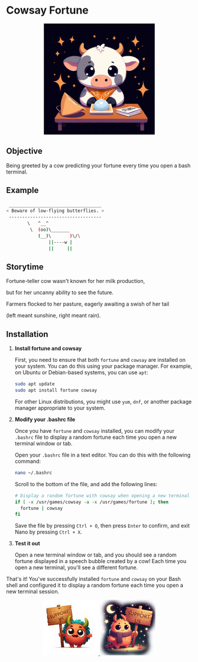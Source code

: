 # Cowsay Fortune

<div style="text-align:center;">
  <img src="https://github.com/Vitrua/images/blob/main/misc/cowfortune.jpg?raw=true" alt="misc" width="300" height="300">
</div>

## Objective

Being greeted by a cow predicting your fortune every time you open a bash terminal. 

## Example

```bash
 ___________________________________
< Beware of low-flying butterflies. >
 -----------------------------------
        \   ^__^
         \  (oo)\_______
            (__)\       )\/\
                ||----w |
                ||     ||
```
## Storytime
Fortune-teller cow wasn't known for her milk production,

but for her uncanny ability to see the future. 

Farmers flocked to her pasture, eagerly awaiting a swish of her tail 

(left meant sunshine, right meant rain). 

## Installation

1. **Install fortune and cowsay**
    
    First, you need to ensure that both `fortune` and `cowsay` are installed on your system. You can do this using your package manager. For example, on Ubuntu or Debian-based systems, you can use `apt`:
    
    ```bash
    sudo apt update
    sudo apt install fortune cowsay
    ```
    
    For other Linux distributions, you might use `yum`, `dnf`, or another package manager appropriate to your system.
    
2. **Modify your .bashrc file**
    
    Once you have `fortune` and `cowsay` installed, you can modify your `.bashrc` file to display a random fortune each time you open a new terminal window or tab.
    
    Open your `.bashrc` file in a text editor. You can do this with the following command:
    
    ```bash
    nano ~/.bashrc
    ```
    
    Scroll to the bottom of the file, and add the following lines:
    
    ```bash
    # Display a random fortune with cowsay when opening a new terminal
    if [ -x /usr/games/cowsay -a -x /usr/games/fortune ]; then
      fortune | cowsay
    fi
    ```
    
    Save the file by pressing `Ctrl + O`, then press `Enter` to confirm, and exit Nano by pressing `Ctrl + X`.
    
3. **Test it out**
    
    Open a new terminal window or tab, and you should see a random fortune displayed in a speech bubble created by a cow! Each time you open a new terminal, you'll see a different fortune.
    
That's it! You've successfully installed `fortune` and `cowsay` on your Bash shell and configured it to display a random fortune each time you open a new terminal session.
    
<div style="text-align:center;">
  <a href="https://patreon.com/Vitrua">
    <img src="https://github.com/Vitrua/images/blob/main/others/supportmonlight.png?raw=true#only-light" alt="wiz" width="150" height="150">
    <img src="https://github.com/Vitrua/images/blob/main/others/supportmon.png?raw=true#only-dark" alt="wiz" width="150" height="150">
  </a>
</div>